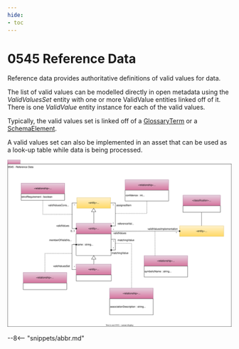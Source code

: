 ```yaml
---
hide:
- toc
---
```


<!-- SPDX-License-Identifier: CC-BY-4.0 -->
<!-- Copyright Contributors to the ODPi Egeria project. -->

# 0545 Reference Data

Reference data provides authoritative definitions of valid values for data.

The list of valid values can be modelled directly in open metadata using the *ValidValuesSet* entity with one or more ValidValue entities linked off of it. There is one *ValidValue* entity instance for each of the valid values.

Typically, the valid values set is linked off of a [GlossaryTerm](/types/3/0330-Terms) or a [SchemaElement](/types/5/0501-Schema-Elements).

A valid values set can also be implemented in an asset that can be used as a look-up table while data is being processed.

![UML](0545-Reference-Data.svg)


--8<-- "snippets/abbr.md"
